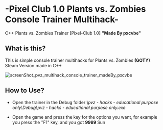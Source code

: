 # -Pixel Club 1.0 Plants vs. Zombies Console Trainer Multihack-
C++ Plants vs. Zombies Trainer [Pixel-Club 1.0]  **"Made By pxcvbe"**

## What is this?
This is simple console trainer multihacks for Plants vs. Zombies **(GOTY)** Steam Version made in C++

![screenShot_pvz_multihack_console_trainer_madeBy_pxcvbe](https://user-images.githubusercontent.com/85774070/214208164-32f67828-1c6f-4a67-834a-f76da373b106.png)

## How to Use?
* Open the trainer in the Debug folder *\pvz - hacks - educational purpose only\Debug\pvz - hacks - educational purpose only.exe*

* Open the game and press the key for the options you want, for example you press the "F1" key, and you got **9999** Sun
